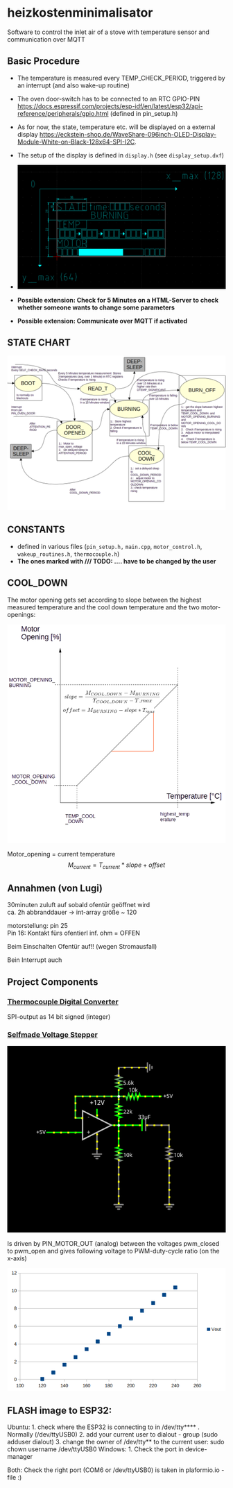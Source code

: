 # heizkostenminimalisator
Software to control the inlet air of a stove with temperature sensor and communication over MQTT


## Basic Procedure
* The temperature is measured every TEMP_CHECK_PERIOD, triggered by an interrupt (and also wake-up routine)

* The oven door-switch has to be connected to an RTC GPIO-PIN https://docs.espressif.com/projects/esp-idf/en/latest/esp32/api-reference/peripherals/gpio.html (defined in pin_setup.h)

* As for now, the state, temperature etc. will be displayed on a external display https://eckstein-shop.de/WaveShare-096inch-OLED-Display-Module-White-on-Black-128x64-SPI-I2C.

* The setup of the display is defined in `display.h` (see `display_setup.dxf`)

* ![display_setup](./documentation/display_setup.png)

* **Possible extension: Check for 5 Minutes on a HTML-Server to check whether someone wants to change some parameters**

* **Possible extension: Communicate over MQTT if activated**

  

## STATE CHART
![plot](./documentation/State_chart.png?raw=true "State Chart")

## CONSTANTS
- defined in various files (`pin_setup.h,` `main.cpp`, `motor_control.h`, `wakeup_routines.h`, `thermocouple.h`)
- **The ones marked with /// TODO: .... have to be changed by the user**

## COOL_DOWN

The motor opening gets set according to slope between the highest measured temperature and the cool down temperature and the two motor-openings:

![plot](./documentation/slope.png?raw=true "State Chart")

Motor_opening = current temperature
$$
M_{current} = T_{current} * slope + offset
$$


## Annahmen (von Lugi)
30minuten zuluft auf sobald ofentür geöffnet wird  
ca. 2h abbranddauer -> int-array größe ~ 120  

motorstellung: pin 25  
Pin 16: Kontakt fürs ofentierl inf. ohm = OFFEN  

Beim Einschalten Ofentür auf!! (wegen Stromausfall)

Bein Interrupt auch

## Project Components
### [Thermocouple Digital Converter](https://cdn-shop.adafruit.com/datasheets/MAX31855.pdf)
SPI-output as 14 bit signed (integer)
### [Selfmade Voltage Stepper](https://www.falstad.com/circuit/circuitjs.html?ctz=CQAgjCAMB0l3BWEBmAHAJmgdgGzoRmACzICcpkORIC6NNkNApgLRhgBQA5iKnCOlSpe-ZMhxQoHAMYgcQ8DkZ9GYJZJjxIydOT36DE9tGRYEWUlVJYwqBGDqbInAE4jV6lQIWqtHIpCkNKR0aozywmHgUNASbGDQpAhEWJCoYKR8GYLIAsjQEJDccgHgISWM6OjUjEUAShXggo3sjpKlDhoxCMURKHRmdDoaHADuwXSWE+BENWPTU31TRW5LEn3DjAhKK3IKUWuSVfAcDYMgU17L7VtdMD08fYLCG+IjqwpT59dgfh+R6iePnAfgaCHKYFwNE6kIktRApSQ8PuHAA9jMSjdyAJarBnNt8EcMcgOEA)

![plot](./documentation/voltage_stepper.png?raw=true "State Chart")

Is driven by PIN_MOTOR_OUT (analog) between the voltages pwm_closed to pwm_open and gives following voltage to PWM-duty-cycle ratio (on the x-axis)

![plot](./documentation/voltage_output.png?raw=true "State Chart")


## FLASH image to ESP32:
Ubuntu:
	1. check where the ESP32 is connecting to in /dev/tty**** . Normally (/dev/ttyUSB0)
	2. add your current user to dialout - group (sudo adduser <username> dialout)
	3. change the owner of /dev/tty** to the current user: sudo chown username /dev/ttyUSB0
	Windows:
	1. Check the port in device-manager

Both:
	Check the right port (COM6 or /dev/ttyUSB0) is taken in plaformio.io - file :)

